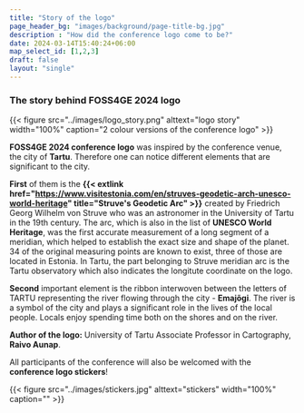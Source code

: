 ```yaml
---
title: "Story of the logo"
page_header_bg: "images/background/page-title-bg.jpg"
description : "How did the conference logo come to be?"
date: 2024-03-14T15:40:24+06:00
map_select_id: [1,2,3]
draft: false
layout: "single"
---
```


### The story behind FOSS4GE 2024 logo

{{< figure
    src="../images/logo_story.png"
    alttext="logo story"
    width="100%"
    caption="2 colour versions of the conference logo"
    >}}

**FOSS4GE 2024 conference logo** was inspired by the conference venue, the city of **Tartu**. Therefore one can notice different elements that are significant to the city. 

**First** of them is the **{{< extlink href="https://www.visitestonia.com/en/struves-geodetic-arch-unesco-world-heritage" title="Struve's Geodetic Arc" >}}** created by Friedrich Georg Wilhelm von Struve who was an astronomer in the University of Tartu in the 19th century. The arc, which is also in the list of **UNESCO World Heritage**, was the first accurate measurement of a long segment of a meridian, which helped to establish the exact size and shape of the planet. 34 of the original measuring points are known to exist, three of those are located in Estonia. In Tartu, the part belonging to Struve meridian arc is the Tartu observatory which also indicates the longitute coordinate on the logo.


**Second** important element is the ribbon interwoven between the letters of TARTU representing the river flowing through the city - **Emajõgi**. The river is a symbol of the city and plays a significant role in the lives of the local people. Locals enjoy spending time both on the shores and on the river.


**Author of the logo:**  University of Tartu Associate Professor in Cartography, **Raivo Aunap**. 

All participants of the conference will also be welcomed with the **conference logo stickers**!

{{< figure
    src="../images/stickers.jpg"
    alttext="stickers"
    width="100%"
    caption=""
    >}}
